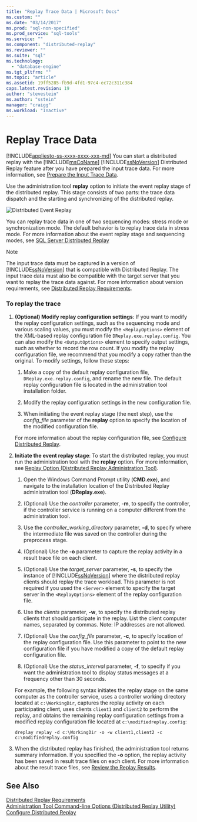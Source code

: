 ```yaml
---
title: "Replay Trace Data | Microsoft Docs"
ms.custom: ""
ms.date: "03/14/2017"
ms.prod: "sql-non-specified"
ms.prod_service: "sql-tools"
ms.service: ""
ms.component: "distributed-replay"
ms.reviewer: ""
ms.suite: "sql"
ms.technology: 
  - "database-engine"
ms.tgt_pltfrm: ""
ms.topic: "article"
ms.assetid: 19ff5285-fb9d-4fd1-97c4-ec72c311c384
caps.latest.revision: 19
author: "stevestein"
ms.author: "sstein"
manager: "craigg"
ms.workload: "Inactive"
---
```

# Replay Trace Data
[!INCLUDE[appliesto-ss-xxxx-xxxx-xxx-md](../../includes/appliesto-ss-xxxx-xxxx-xxx-md.md)]
  You can start a distributed replay with the [!INCLUDE[msCoName](../../includes/msconame-md.md)] [!INCLUDE[ssNoVersion](../../includes/ssnoversion-md.md)] Distributed Replay feature after you have prepared the input trace data. For more information, see [Prepare the Input Trace Data](../../tools/distributed-replay/prepare-the-input-trace-data.md).  
  
 Use the administration tool **replay** option to initiate the event replay stage of the distributed replay. This stage consists of two parts: the trace data dispatch and the starting and synchronizing of the distributed replay.  
  
 ![Distributed Event Replay](../../tools/distributed-replay/media/eventreplay.gif "Distributed Event Replay")  
  
 You can replay trace data in one of two sequencing modes: stress mode or synchronization mode. The default behavior is to replay trace data in stress mode. For more information about the event replay stage and sequencing modes, see [SQL Server Distributed Replay](../../tools/distributed-replay/sql-server-distributed-replay.md)  
  
> [!NOTE]  
>  The input trace data must be captured in a version of [!INCLUDE[ssNoVersion](../../includes/ssnoversion-md.md)] that is compatible with Distributed Replay. The input trace data must also be compatible with the target server that you want to replay the trace data against. For more information about version requirements, see [Distributed Replay Requirements](../../tools/distributed-replay/distributed-replay-requirements.md).  
  
### To replay the trace  
  
1.  **(Optional) Modify replay configuration settings**: If you want to modify the replay configuration settings, such as the sequencing mode and various scaling values, you must modify the `<ReplayOptions>` element of the XML-based replay configuration file `DReplay.exe.replay.config`. You can also modify the `<OutputOptions>` element to specify output settings, such as whether to record the row count. If you modify the replay configuration file, we recommend that you modify a copy rather than the original. To modify settings, follow these steps:  
  
    1.  Make a copy of the default replay configuration file, `DReplay.exe.replay.config`, and rename the new file. The default replay configuration file is located in the administration tool installation folder.  
  
    2.  Modify the replay configuration settings in the new configuration file.  
  
    3.  When initiating the event replay stage (the next step), use the *config_file* parameter of the **replay** option to specify the location of the modified configuration file.  
  
     For more information about the replay configuration file, see [Configure Distributed Replay](../../tools/distributed-replay/configure-distributed-replay.md).  
  
2.  **Initiate the event replay stage**: To start the distributed replay, you must run the administration tool with the **replay** option. For more information, see [Replay Option &#40;Distributed Replay Administration Tool&#41;](../../tools/distributed-replay/replay-option-distributed-replay-administration-tool.md).  
  
    1.  Open the Windows Command Prompt utility (**CMD.exe**), and navigate to the installation location of the Distributed Replay administration tool (**DReplay.exe**).  
  
    2.  (Optional) Use the *controller* parameter, **-m**, to specify the controller, if the controller service is running on a computer different from the administration tool.  
  
    3.  Use the *controller_working_directory* parameter, **-d**, to specify where the intermediate file was saved on the controller during the preprocess stage.  
  
    4.  (Optional) Use the **-o** parameter to capture the replay activity in a result trace file on each client.  
  
    5.  (Optional) Use the *target_server* parameter, **-s**, to specify the instance of [!INCLUDE[ssNoVersion](../../includes/ssnoversion-md.md)] where the distributed replay clients should replay the trace workload. This parameter is not required if you used the `<Server>` element to specify the target server in the `<ReplayOptions>` element of the replay configuration file.  
  
    6.  Use the *clients* parameter, **-w**, to specify the distributed replay clients that should participate in the replay. List the client computer names, separated by commas. Note: IP addresses are not allowed.  
  
    7.  (Optional) Use the *config_file* parameter, **-c**, to specify location of the replay configuration file. Use this parameter to point to the new configuration file if you have modified a copy of the default replay configuration file.  
  
    8.  (Optional) Use the *status_interval* parameter, **-f**, to specify if you want the administration tool to display status messages at a frequency other than 30 seconds.  
  
     For example, the following syntax initiates the replay stage on the same computer as the controller service, uses a controller working directory located at `c:\WorkingDir`, captures the replay activity on each participating client, uses clients `client1` and `client2` to perform the replay, and obtains the remaining replay configuration settings from a modified replay configuration file located at `c:\modifiedreplay.config`:  
  
     `dreplay replay -d c:\WorkingDir -o -w client1,client2 -c c:\modifiedreplay.config`  
  
3.  When the distributed replay has finished, the administration tool returns summary information. If you specified the **-o** option, the replay activity has been saved in result trace files on each client. For more information about the result trace files, see [Review the Replay Results](../../tools/distributed-replay/review-the-replay-results.md).  
  
## See Also  
 [Distributed Replay Requirements](../../tools/distributed-replay/distributed-replay-requirements.md)   
 [Administration Tool Command-line Options &#40;Distributed Replay Utility&#41;](../../tools/distributed-replay/administration-tool-command-line-options-distributed-replay-utility.md)   
 [Configure Distributed Replay](../../tools/distributed-replay/configure-distributed-replay.md)  
  
  
